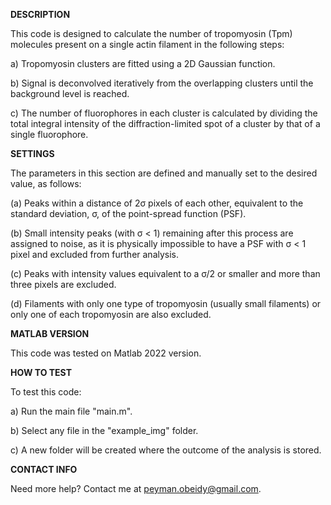 **DESCRIPTION**

This code is designed to calculate the number of tropomyosin (Tpm) molecules present on a single actin filament in the following steps:

a) Tropomyosin clusters are fitted using a 2D Gaussian function.

b) Signal is deconvolved iteratively from the overlapping clusters until the background level is reached.

c) The number of fluorophores in each cluster is calculated by dividing the total integral intensity of the diffraction-limited spot of a cluster by that of a single fluorophore.

**SETTINGS**

The parameters in this section are defined and manually set to the desired value, as follows:

(a) Peaks within a distance of 2σ pixels of each other, equivalent to the standard deviation, σ, of the point-spread function (PSF).

(b) Small intensity peaks (with σ < 1) remaining after this process are assigned to noise, as it is physically impossible to have a PSF with σ < 1 pixel and excluded from further analysis.

(c) Peaks with intensity values equivalent to a σ/2 or smaller and more than three pixels are excluded.

(d) Filaments with only one type of tropomyosin (usually small filaments) or only one of each tropomyosin are also excluded.

**MATLAB VERSION**

This code was tested on Matlab 2022 version.

**HOW TO TEST**

To test this code:

a) Run the main file "main.m".

b) Select any file in the "example_img" folder.

c) A new folder will be created where the outcome of the analysis is stored.

**CONTACT INFO**

Need more help? Contact me at peyman.obeidy@gmail.com.



